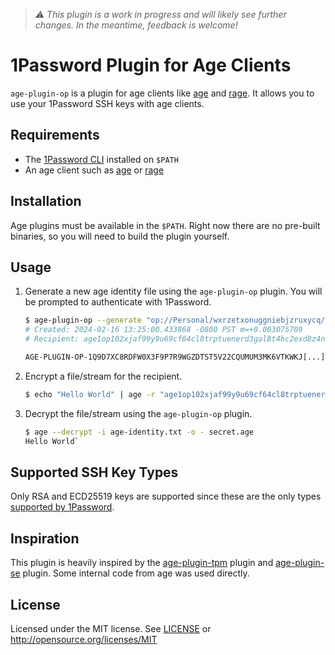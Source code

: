 > *⚠️  This plugin is a work in progress and will likely see further changes.
> In the meantime, feedback is welcome!*

# 1Password Plugin for Age Clients

`age-plugin-op` is a plugin for age clients like [age](https://github.com/FiloSottile/age/)
and [rage](https://github.com/str4d/rage). It allows you to use your 1Password SSH keys with age clients.

## Requirements

- The [1Password CLI](https://1password.com/downloads/command-line/) installed on `$PATH`
- An age client such as [age](https://github.com/FiloSottile/age/) or [rage](https://github.com/str4d/rage)

## Installation

Age plugins must be available in the `$PATH`. Right now there are no pre-built binaries, so you will need to build the plugin yourself.

## Usage

1. Generate a new age identity file using the `age-plugin-op` plugin. You will be prompted to authenticate with 1Password.
    ```sh
    $ age-plugin-op --generate "op://Personal/wxrzetxonuggniebjzruxycq/private key" -o age-identity.txt
    # Created: 2024-02-16 13:25:00.433868 -0800 PST m=+0.003075709
    # Recipient: age1op102xjaf99y9u69cf64cl8trptuenerd3gal8t4hc2exd8z4ntvpyquwaf9l

    AGE-PLUGIN-OP-1Q9D7XC8RDFW0X3F9P7R9WGZDTST5V22CQUMUM3MK6VTKWKJ[...]
   ```
2. Encrypt a file/stream for the recipient.
    ```sh
    $ echo "Hello World" | age -r "age1op102xjaf99y9u69cf64cl8trptuenerd3gal8t4hc2exd8z4ntvpyquwaf9l" > secret.age
   ```
3. Decrypt the file/stream using the `age-plugin-op` plugin.
    ```sh
    $ age --decrypt -i age-identity.txt -o - secret.age
    Hello World`
    ```

## Supported SSH Key Types

Only RSA and ECD25519 keys are supported since these are the only types [supported by 1Password](https://developer.1password.com/docs/ssh/agent/#eligible-keys).

## Inspiration

This plugin is heavily inspired by the [age-plugin-tpm](https://github.com/Foxboron/age-plugin-tpm/) plugin and [age-plugin-se](https://github.com/remko/age-plugin-se/) plugin.
Some internal code from age was used directly.

## License

Licensed under the MIT license. See [LICENSE](LICENSE) or http://opensource.org/licenses/MIT

